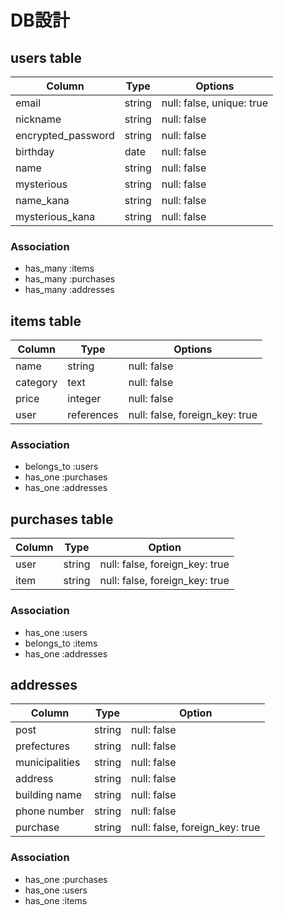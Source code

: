 #  DB設計

##  users table

| Column             | Type   | Options                   |
|--------------------|--------|---------------------------|
| email              | string | null: false, unique: true |
| nickname           | string | null: false               |
| encrypted_password | string | null: false               |
| birthday           | date   | null: false               |
| name               | string | null: false               |
| mysterious         | string | null: false               |
| name_kana          | string | null: false               |
| mysterious_kana    | string | null: false               |

### Association

- has_many :items
- has_many :purchases
- has_many :addresses

## items table

| Column     | Type       | Options                        |
|------------|------------|--------------------------------|
| name       | string     | null: false                    |
| category   | text       | null: false                    |
| price      | integer    | null: false                    |
| user       | references | null: false, foreign_key: true |

### Association

- belongs_to :users
- has_one :purchases
- has_one :addresses

## purchases table

| Column           | Type       | Option                         |
|------------------|------------|--------------------------------|
| user             | string     | null: false, foreign_key: true |
| item             | string     | null: false, foreign_key: true |

### Association

- has_one :users
- belongs_to :items
- has_one :addresses

## addresses

| Column          | Type         | Option                         |
|-----------------|--------------|--------------------------------|
| post            | string       | null: false                    |
| prefectures     | string       | null: false                    |
| municipalities  | string       | null: false                    |
| address         | string       | null: false                    |
| building name   | string       | null: false                    |
| phone number    | string       | null: false                    |
| purchase        | string       | null: false, foreign_key: true |

### Association

- has_one :purchases
- has_one :users
- has_one :items